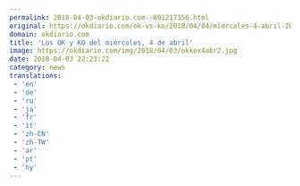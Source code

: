 ```yaml
---
permalink: 2018-04-03-okdiario.com--891217356.html
original: https://okdiario.com/ok-vs-ko/2018/04/04/miercoles-4-abril-2060449
domain: okdiario.com
title: 'Los OK y KO del miércoles, 4 de abril'
image: https://okdiario.com/img/2018/04/03/okkox4abr2.jpg
date: 2018-04-03 22:23:22
category: news
translations: 
 - 'en'
 - 'de'
 - 'ru'
 - 'ja'
 - 'fr'
 - 'it'
 - 'zh-CN'
 - 'zh-TW'
 - 'ar'
 - 'pt'
 - 'hy'
---
```



